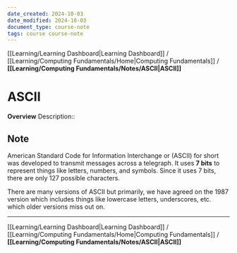 ```yaml
---
date_created: 2024-10-03
date_modified: 2024-10-03
document_type: course-note
tags: course course-note
---
```

[[Learning/Learning Dashboard|Learning Dashboard]] / [[Learning/Computing Fundamentals/Home|Computing Fundamentals]] / **[[Learning/Computing Fundamentals/Notes/ASCII|ASCII]]**
# ASCII
**Overview**
Description:: 

## Note

American Standard Code for Information Interchange or (ASCII) for short was developed to transmit messages across a telegraph. It uses **7 bits** to represent things like letters, numbers, and symbols. Since it uses 7 bits, there are only 127 possible characters.

There are many versions of ASCII but primarily, we have agreed on the 1987 version which includes things like lowercase letters, underscores, etc. which older versions miss out on.

---
[[Learning/Learning Dashboard|Learning Dashboard]] / [[Learning/Computing Fundamentals/Home|Computing Fundamentals]] / **[[Learning/Computing Fundamentals/Notes/ASCII|ASCII]]**
